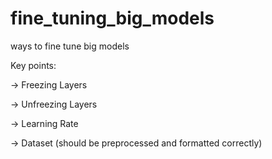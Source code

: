 # fine_tuning_big_models
ways to fine tune big models 

Key points: 

  -> Freezing Layers
  
  -> Unfreezing Layers
  
  -> Learning Rate 
  
  -> Dataset (should be preprocessed and formatted correctly) 
